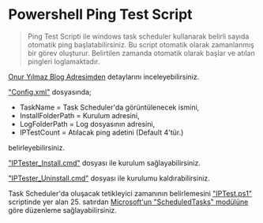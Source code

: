 # Powershell Ping Test Script

> Ping Test Scripti ile windows task scheduler kullanarak belirli sayıda otomatik ping başlatabilirsiniz.
Bu script otomatik olarak zamanlanmış bir görev oluşturur. Belirtilen zamanda otomatik olarak başlar ve atılan pingleri loglamaktadır.

[Onur Yılmaz Blog Adresimden](https://onuryilmaz.blog/powershell-ping-test-araci/) detaylarını inceleyebilirsiniz.

["Config.xml"](Config.xml) dosyasında;

- TaskName = Task Scheduler'da görüntülenecek ismini,
- InstallFolderPath = Kurulum adresini,
- LogFolderPath = Log dosyasının adresini,
- IPTestCount = Atılacak ping adetini (Default 4'tür.)

belirleyebilirsiniz.

["IPTester_Install.cmd"](IPTester_Install.cmd) dosyası ile kurulum sağlayabilirsiniz.

["IPTester_Uninstall.cmd"](IPTester_Uninstall.cmd) dosyası ile kurulumu kaldırabilirsiniz.

Task Scheduler'da oluşacak tetikleyici zamanının belirlemesini ["IPTest.ps1"](IPTest.ps1) scriptinde yer alan 25. satırdan [Microsoft'un "ScheduledTasks" modülüne](https://docs.microsoft.com/en-us/powershell/module/scheduledtasks/new-scheduledtasktrigger?view=windowsserver2022-ps) göre düzenleme sağlayabilirsiniz.
